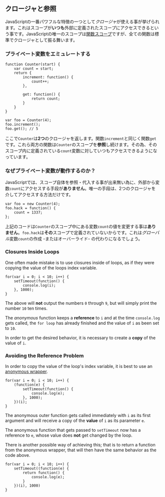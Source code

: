 ## クロージャと参照

JavaScriptの一番パワフルな特徴の一つとして*クロージャ*が使える事が挙げられます。これはスコープが**いつも**外部に定義されたスコープにアクセスできるという事です。JavaScriptの唯一のスコープは[関数スコープ](#function.scopes)ですが、全ての関数は標準でクロージャとして振る舞います。

### プライベート変数をエミュレートする

    function Counter(start) {
        var count = start;
        return {
            increment: function() {
                count++;
            },

            get: function() {
                return count;
            }
        }
    }

    var foo = Counter(4);
    foo.increment();
    foo.get(); // 5

ここで`Counter`は**2つ**のクロージャを返します。関数`increment`と同じく関数`get`です。これら両方の関数は`Counter`のスコープを**参照**し続けます。その為、そのスコープ内に定義されている`count`変数に対していつもアクセスできるようになっています。

### なぜプライベート変数が動作するのか？

JavaScriptでは、スコープ自体を参照・代入する事が出来無い為に、外部から変数`count`にアクセスする手段が**ありません**。唯一の手段は、2つのクロージャを介してアクセスする方法だけです。

    var foo = new Counter(4);
    foo.hack = function() {
        count = 1337;
    };

上記のコードは`Counter`のスコープ中にある変数`count`の値を変更する事は**ありません**。`foo.hack`は**その**スコープで定義されていないからです。これは*グローバル*変数`count`の作成 -またはオーバーライド- の代わりになるでしょう。

### Closures Inside Loops

One often made mistake is to use closures inside of loops, as if they were
copying the value of the loops index variable.

    for(var i = 0; i < 10; i++) {
        setTimeout(function() {
            console.log(i);  
        }, 1000);
    }

The above will **not** output the numbers `0` through `9`, but will simply print
the number `10` ten times.

The *anonymous* function keeps a **reference** to `i` and at the time 
`console.log` gets called, the `for loop` has already finished and the value of 
`i` as been set to `10`.

In order to get the desired behavior, it is necessary to create a **copy** of 
the value of `i`.

### Avoiding the Reference Problem

In order to copy the value of the loop's index variable, it is best to use an 
[anonymous wrapper](#function.scopes).

    for(var i = 0; i < 10; i++) {
        (function(e) {
            setTimeout(function() {
                console.log(e);  
            }, 1000);
        })(i);
    }

The anonymous outer function gets called immediately with `i` as its first 
argument and will receive a copy of the **value** of `i` as its parameter `e`.

The anonymous function that gets passed to `setTimeout` now has a reference to 
`e`, whose value does **not** get changed by the loop.

There is another possible way of achieving this; that is to return a function 
from the anonymous wrapper, that will then have the same behavior as the code 
above.

    for(var i = 0; i < 10; i++) {
        setTimeout((function(e) {
            return function() {
                console.log(e);
            }
        })(i), 1000)
    }

